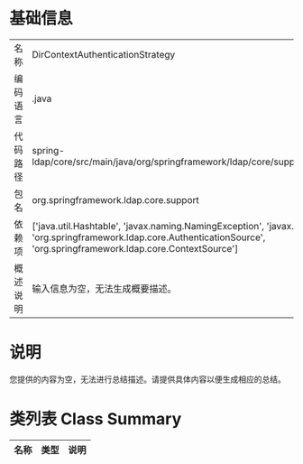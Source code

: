 # 基础信息

|      |      |
|------|------|
| 名称 | DirContextAuthenticationStrategy |
| 编码语言 | .java |
| 代码路径 | spring-ldap/core/src/main/java/org/springframework/ldap/core/support/DirContextAuthenticationStrategy.java |
| 包名 | org.springframework.ldap.core.support |
| 依赖项 | ['java.util.Hashtable', 'javax.naming.NamingException', 'javax.naming.directory.DirContext', 'org.springframework.ldap.core.AuthenticationSource', 'org.springframework.ldap.core.ContextSource'] |
| 概述说明 | 输入信息为空，无法生成概要描述。 |

# 说明

您提供的内容为空，无法进行总结描述。请提供具体内容以便生成相应的总结。

# 类列表 Class Summary

| 名称   | 类型  | 说明 |
|-------|------|-------------|




